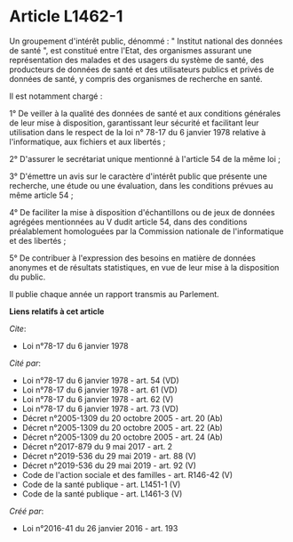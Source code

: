 # Article L1462-1

Un groupement d'intérêt public, dénommé : " Institut national des données de santé ", est constitué entre l'Etat, des
organismes assurant une représentation des malades et des usagers du système de santé, des producteurs de données de santé et
des utilisateurs publics et privés de données de santé, y compris des organismes de recherche en santé.

Il est notamment chargé :

1° De veiller à la qualité des données de santé et aux conditions générales de leur mise à disposition, garantissant leur
sécurité et facilitant leur utilisation dans le respect de la  loi n° 78-17 du 6 janvier 1978 relative à l'informatique, aux
fichiers et aux libertés ;

2° D'assurer le secrétariat unique mentionné à l'article 54 de la même loi ;

3° D'émettre un avis sur le caractère d'intérêt public que présente une recherche, une étude ou une évaluation, dans les
conditions prévues au même article 54 ;

4° De faciliter la mise à disposition d'échantillons ou de jeux de données agrégées mentionnées au V dudit article 54, dans
des conditions préalablement homologuées par la Commission nationale de l'informatique et des libertés ;

5° De contribuer à l'expression des besoins en matière de données anonymes et de résultats statistiques, en vue de leur mise
à la disposition du public.

Il publie chaque année un rapport transmis au Parlement.

**Liens relatifs à cet article**

_Cite_:

  - Loi n°78-17 du 6 janvier 1978

_Cité par_:

  - Loi n°78-17 du 6 janvier 1978 - art. 54 (VD)
  - Loi n°78-17 du 6 janvier 1978 - art. 61 (VD)
  - Loi n°78-17 du 6 janvier 1978 - art. 62 (V)
  - Loi n°78-17 du 6 janvier 1978 - art. 73 (VD)
  - Décret n°2005-1309 du 20 octobre 2005 - art. 20 (Ab)
  - Décret n°2005-1309 du 20 octobre 2005 - art. 22 (Ab)
  - Décret n°2005-1309 du 20 octobre 2005 - art. 24 (Ab)
  - Décret n°2017-879 du 9 mai 2017 - art. 2
  - Décret n°2019-536 du 29 mai 2019 - art. 88 (V)
  - Décret n°2019-536 du 29 mai 2019 - art. 92 (V)
  - Code de l'action sociale et des familles - art. R146-42 (V)
  - Code de la santé publique - art. L1451-1 (V)
  - Code de la santé publique - art. L1461-3 (V)

_Créé par_:

  - Loi n°2016-41 du 26 janvier 2016 - art. 193
